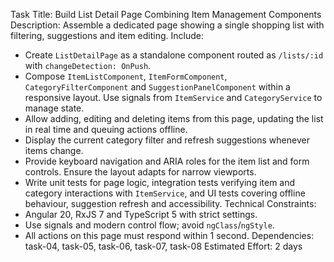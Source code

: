 Task Title: Build List Detail Page Combining Item Management Components
Description: Assemble a dedicated page showing a single shopping list with filtering, suggestions and item editing.
Include:
- Create `ListDetailPage` as a standalone component routed as `/lists/:id` with `changeDetection: OnPush`.
- Compose `ItemListComponent`, `ItemFormComponent`, `CategoryFilterComponent` and `SuggestionPanelComponent` within a responsive layout. Use signals from `ItemService` and `CategoryService` to manage state.
- Allow adding, editing and deleting items from this page, updating the list in real time and queuing actions offline.
- Display the current category filter and refresh suggestions whenever items change.
- Provide keyboard navigation and ARIA roles for the item list and form controls. Ensure the layout adapts for narrow viewports.
- Write unit tests for page logic, integration tests verifying item and category interactions with `ItemService`, and UI tests covering offline behaviour, suggestion refresh and accessibility.
Technical Constraints:
- Angular 20, RxJS 7 and TypeScript 5 with strict settings.
- Use signals and modern control flow; avoid `ngClass`/`ngStyle`.
- All actions on this page must respond within 1 second.
Dependencies: task-04, task-05, task-06, task-07, task-08
Estimated Effort: 2 days

